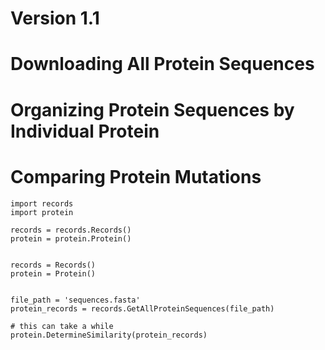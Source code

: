 
# Version 1.1


# Downloading All Protein Sequences


# Organizing Protein Sequences by Individual Protein


# Comparing Protein Mutations


    import records
    import protein
    
    records = records.Records()
    protein = protein.Protein()
    
    
    records = Records()
    protein = Protein()


    file_path = 'sequences.fasta'
    protein_records = records.GetAllProteinSequences(file_path)

    # this can take a while
    protein.DetermineSimilarity(protein_records)
